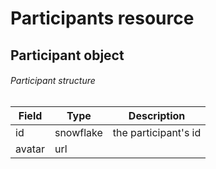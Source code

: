 # Participants resource

## Participant object

###### Participant structure

| Field  | Type      | Description          |
|--------|-----------|----------------------|
| id     | snowflake | the participant's id |
| avatar | url       |                      |
